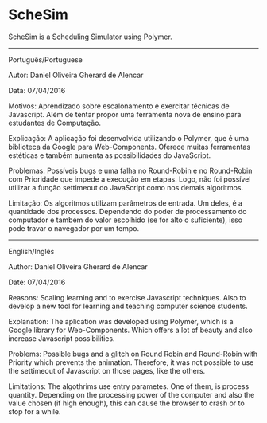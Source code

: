 # ScheSim
ScheSim is a Scheduling Simulator using Polymer.

______________________________________________________________

Português/Portuguese

Autor: Daniel Oliveira Gherard de Alencar

Data: 07/04/2016

Motivos: Aprendizado sobre escalonamento e exercitar técnicas de Javascript. Além de tentar propor uma ferramenta nova de ensino para estudantes de Computação.

Explicação: A aplicação foi desenvolvida utilizando o Polymer, que é uma biblioteca da Google para Web-Components. Oferece muitas ferramentas estéticas e também aumenta as possibilidades do JavaScript.

Problemas: Possíveis bugs e uma falha no Round-Robin e no Round-Robin com Prioridade que impede a execução em etapas. Logo, não foi possível utilizar a função settimeout do JavaScript como nos demais algoritmos.

Limitação: Os algoritmos utilizam parâmetros de entrada. Um deles, é a quantidade dos processos. Dependendo do poder de processamento do computador e também do valor escolhido (se for alto o suficiente), isso pode travar o navegador por um tempo.
______________________________________________________________

English/Inglês

Author: Daniel Oliveira Gherard de Alencar

Date: 07/04/2016

Reasons: Scaling learning and to exercise Javascript techniques. Also to develop a new tool for learning and teaching computer science students.

Explanation: The aplication was developed using Polymer, which is a Google library for Web-Components. Which offers a lot of beauty and also increase Javascript possibilities.

Problems: Possible bugs and a glitch on Round Robin and Round-Robin with Priority which prevents the animation. Therefore, it was not possible to use the settimeout of Javascript on those pages, like the others.

Limitations: The algothrims use entry parametes. One of them, is process quantity. Depending on the processing power of the computer and also the value chosen (if high enough), this can cause the browser to crash or to stop for a while.
